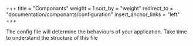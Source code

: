 +++
title = "Componants"
weight = 1
sort_by = "weight"
redirect_to = "documentation/componants/configuration"
insert_anchor_links = "left"
+++

The config file will determine the behaviours of your application. Take time to understand the structure of this file
